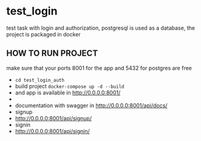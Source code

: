 # test_login
test task with login and authorization, postgresql is used as a database, the project is packaged in docker

## HOW TO RUN PROJECT
make sure that your ports 8001 for the app and 5432 for postgres are free
- `cd test_login_auth`
- build project `docker-compose up -d --build`
- and app is available in http://0.0.0.0:8001/
- 
-  documentation with swagger in http://0.0.0.0:8001/api/docs/
-  signup
-  http://0.0.0.0:8001/api/signup/
-  signin
-  http://0.0.0.0:8001/api/signin/

